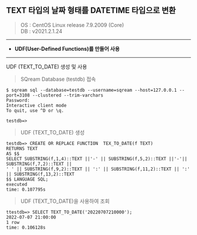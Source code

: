 TEXT 타입의 날짜 형태를 DATETIME 타입으로 변환
---

>OS : CentOS Linux release 7.9.2009 (Core)<br>
DB : v2021.2.1.24

* * *

* __UDF(User-Defined Functions)를 만들어 사용__

* * *

UDF (TEXT_TO_DATE) 생성 및 사용

>SQream Database (testdb) 접속
~~~
$ sqream sql --database=testdb --username=sqream --host=127.0.0.1 --port=3108 --clustered --trim-varchars
Password:
Interactive client mode
To quit, use ^D or \q.

testdb=>
~~~

>UDF (TEXT_TO_DATE) 생성
~~~
testdb=> CREATE OR REPLACE FUNCTION  TEX_TO_DATE(f TEXT)
RETURNS TEXT
AS $$
SELECT SUBSTRING(f,1,4)::TEXT ||'-' || SUBSTRING(f,5,2)::TEXT ||'-'|| SUBSTRING(f,7,2)::TEXT ||
' ' || SUBSTRING(f,9,2)::TEXT || ':' || SUBSTRING(f,11,2)::TEXT || ':' || SUBSTRING(f,13,2)::TEXT
$$ LANGUAGE SQL;
executed
time: 0.107795s
~~~

>UDF (TEXT_TO_DATE)을 사용하여 조회
~~~
ttestdb=> SELECT TEXT_TO_DATE('20220707210000');
2022-07-07 21:00:00
1 row
time: 0.106128s
~~~
